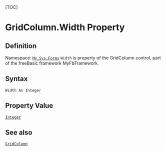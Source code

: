 [TOC]
# GridColumn.Width Property

## Definition
Namespace: [`My.Sys.Forms`](My.Sys.Forms.md)
`Width` is property of the GridColumn control, part of the freeBasic framework MyFbFramework.
## Syntax
```freeBasic
Width As Integer
```
## Property Value
[`Integer`]("https://www.freebasic.net/wiki/KeyPgInteger")
## See also
[`GridColumn`](GridColumn.md)
